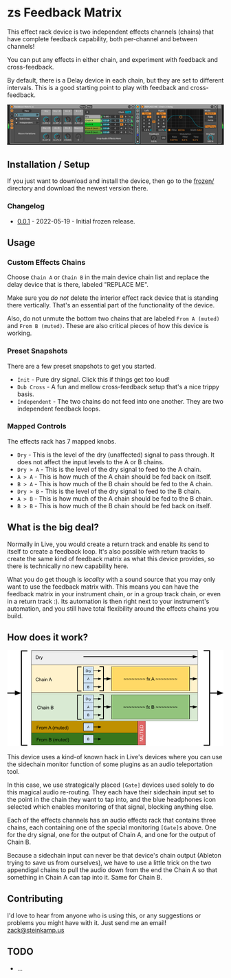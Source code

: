 # zs Feedback Matrix

This effect rack device is two independent effects channels (chains) that have complete feedback capability, both per-channel and between channels!

You can put any effects in either chain, and experiment with feedback and cross-feedback.

By default, there is a Delay device in each chain, but they are set to different intervals. This is a good starting point to play with feedback and cross-feedback.


![How it looks](images/device.png)


## Installation / Setup

If you just want to download and install the device, then go to the [frozen/](https://github.com/zsteinkamp/zs-Feedback-Matrix/tree/main/frozen) directory and download the newest version there.

### Changelog

* [0.0.1](https://github.com/zsteinkamp/zs-Feedback-Matrix/raw/main/frozen/zs%20Feedback%20Matrix%20v0.0.1.adg) - 2022-05-19 - Initial frozen release.

## Usage

### Custom Effects Chains
Choose `Chain A` or `Chain B` in the main device chain list and replace the delay device that is there, labeled "REPLACE ME".

Make sure you *do not* delete the interior effect rack device that is standing there vertically. That's an essential part of the functionality of the device.

Also, do not unmute the bottom two chains that are labeled `From A (muted)` and `From B (muted)`. These are also critical pieces of how this device is working.

### Preset Snapshots
There are a few preset snapshots to get you started.
* `Init` - Pure dry signal. Click this if things get too loud!
* `Dub Cross` - A fun and mellow cross-feedback setup that's a nice trippy basis.
* `Independent` - The two chains do not feed into one another. They are two independent feedback loops.

### Mapped Controls
The effects rack has 7 mapped knobs.

* `Dry` - This is the level of the dry (unaffected) signal to pass through. It does not affect the input levels to the A or B chains.
* `Dry > A` - This is the level of the dry signal to feed to the A chain.
* `A > A` - This is how much of the A chain should be fed back on itself.
* `B > A` - This is how much of the B chain should be fed to the A chain.
* `Dry > B` - This is the level of the dry signal to feed to the B chain.
* `A > B` - This is how much of the A chain should be fed to the B chain.
* `B > B` - This is how much of the B chain should be fed back on itself.

## What is the big deal?

Normally in Live, you would create a return track and enable its send to itself to create a feedback loop. It's also possible with return tracks to create the same kind of feedback matrix as what this device provides, so there is technically no new capability here.

What you do get though is _locality_ with a sound source that you may only want to use the feedback matrix with. This means you can have the feedback matrix in your instrument chain, or in a group track chain, or even in a return track :). Its automation is then right next to your instrument's automation, and you still have total flexibility around the effects chains you build.

## How does it work?

![Diagram](images/diagram.png)

This device uses a kind-of known hack in Live's devices where you can use the sidechain monitor function of some plugins as an audio teleportation tool.

In this case, we use strategically placed `[Gate]` devices used solely to do this magical audio re-routing. They each have their sidechain input set to the point in the chain they want to tap into, and the blue headphones icon selected which enables monitoring of that signal, blocking anything else.

Each of the effects channels has an audio effects rack that contains three chains, each containing one of the special monitoring `[Gate]`s above. One for the dry signal, one for the output of Chain A, and one for the output of Chain B.

Because a sidechain input can never be that device's chain output (Ableton trying to save us from ourselves), we have to use a little trick on the two appendigal chains to pull the audio down from the end the Chain A so that something in Chain A can tap into it. Same for Chain B.


## Contributing

I'd love to hear from anyone who is using this, or any suggestions or problems you might have with it. Just send me an email! zack@steinkamp.us

## TODO
* ...

